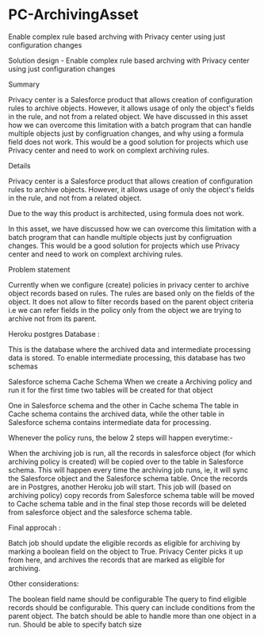 # PC-ArchivingAsset
Enable complex rule based archving with Privacy center using just configuration changes

Solution design - Enable complex rule based archving with Privacy center using just configuration changes

Summary

Privacy center is a Salesforce product that allows creation of configuration rules to archive objects. However, it allows usage of only the object's fields in the rule, and not from a related object. We have discussed in this asset how we can overcome this limitation with a batch program that can handle multiple objects just by configruation changes, and why using a formula field does not work. This would be a good solution for projects which use Privacy center and need to work on complext archiving rules.

Details

Privacy center is a Salesforce product that allows creation of configuration rules to archive objects. However, it allows usage of only the object's fields in the rule, and not from a related object. 

Due to the way this product is architected, using formula does not work.

In this asset, we have discussed how we can overcome this limitation with a batch program that can handle multiple objects just by configruation changes. This would be a good solution for projects which use Privacy center and need to work on complext archiving rules.



Problem statement

Currently when we configure (create) policies in privacy center to archive object records based on rules. The rules are based only on the fields of the object. It does not allow to filter records based on the parent object criteria i.e we can refer fields in the policy only from the object we are trying to archive not from its parent.


Heroku postgres Database :

This is the database where the archived data and intermediate processing data is stored. To enable intermediate processing, this database has two schemas

Salesforce schema
Cache Schema
When we create a Archiving policy and run it for the first time two tables will be created for that object

One in Salesforce schema and
the other in Cache schema
The table in Cache schema contains the archived data, while the other table in Salesforce schema contains intermediate data for processing.

Whenever the policy runs, the below 2 steps will happen everytime:-

When the archiving job is run, all the records in salesforce object (for which archiving policy is created) will be copied over to the table in Salesforce schema. This will happen every time the archiving job runs, ie, it will sync the Salesforce object and the Salesforce schema table.
Once the records are in Postgres, another Heroku job will start. This job will (based on archiving policy) copy records from Salesforce schema table will be moved to Cache schema table and in the final step those records will be deleted from salesforce object and the salesforce schema table.


Final approcah :

Batch job should update the eligible records as eligible for archiving by marking a boolean field on the object to True. Privacy Center picks it up from here, and archives the records that are marked as eligible for archiving.

Other considerations:

The boolean field name should be configurable
The query to find eligible records should be configurable. This query can include conditions from the parent object.
The batch should be able to handle more than one object in a run.
Should be able to specify batch size
